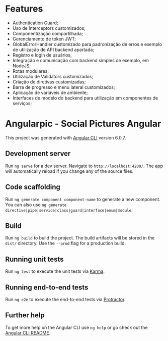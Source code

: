 # Features
+ Authentication Guard;
+ Uso de Interceptors customizados;
+ Componentização compartilhada;
+ Gerenciamento de token JWT;
+ GlobalErrorHandler customizado para padronização de erros e exemplo de utilização de API backend apartada;
+ Registro e login de usuários;
+ Integração e comunicação com backend simples de exemplo, em NodeJS;
+ Rotas modulares;
+ Utilização de Validators customizados;
+ Criação de diretivas customizadas;
+ Barra de progresso e menu lateral customizados;
+ Aplicação de variáveis de ambiente;
+ Interfaces de modelo do backend para utilização em componentes de serviços;

# Angularpic - Social Pictures Angular

This project was generated with [Angular CLI](https://github.com/angular/angular-cli) version 6.0.7.

## Development server

Run `ng serve` for a dev server. Navigate to `http://localhost:4200/`. The app will automatically reload if you change any of the source files.

## Code scaffolding

Run `ng generate component component-name` to generate a new component. You can also use `ng generate directive|pipe|service|class|guard|interface|enum|module`.

## Build

Run `ng build` to build the project. The build artifacts will be stored in the `dist/` directory. Use the `--prod` flag for a production build.

## Running unit tests

Run `ng test` to execute the unit tests via [Karma](https://karma-runner.github.io).

## Running end-to-end tests

Run `ng e2e` to execute the end-to-end tests via [Protractor](http://www.protractortest.org/).

## Further help

To get more help on the Angular CLI use `ng help` or go check out the [Angular CLI README](https://github.com/angular/angular-cli/blob/master/README.md).
